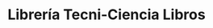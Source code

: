 ---
title: "Librería Tecni-Ciencia Libros"
url: /caracas/libreria-tecni-ciencia-libros-av-sur/
shop: Bücher
---